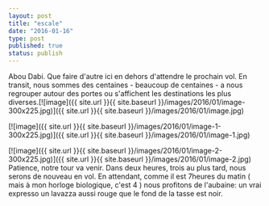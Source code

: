 ```yaml
---
layout: post
title: "escale"
date: "2016-01-16"
type: post
published: true
status: publish
---
```


Abou Dabi. Que faire d'autre ici en dehors d'attendre le prochain vol. En transit, nous sommes des centaines - beaucoup de centaines - a nous regrouper autour des portes ou s'affichent les destinations les plus diverses.[![image]({{ site.url }}{{ site.baseurl }}/images/2016/01/image-300x225.jpg)]({{ site.url }}{{ site.baseurl }}/images/2016/01/image.jpg)

[![image]({{ site.url }}{{ site.baseurl }}/images/2016/01/image-1-300x225.jpg)]({{ site.url }}{{ site.baseurl }}/images/2016/01/image-1.jpg)

[![image]({{ site.url }}{{ site.baseurl }}/images/2016/01/image-2-300x225.jpg)]({{ site.url }}{{ site.baseurl }}/images/2016/01/image-2.jpg) Patience, notre tour va venir. Dans deux heures, trois au plus tard, nous serons de nouveau en vol. En attendant, comme il est 7heures du matin ( mais à mon horloge biologique, c'est 4 ) nous profitons de l'aubaine: un vrai expresso un lavazza aussi rouge que le fond de la tasse est noir.
